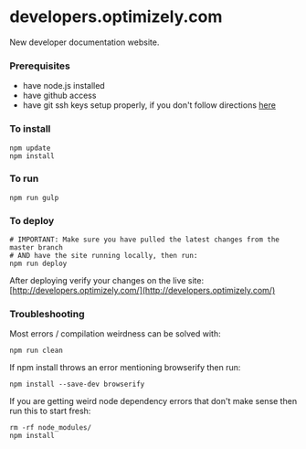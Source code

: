 # developers.optimizely.com
New developer documentation website.

### Prerequisites
- have node.js installed
- have github access
- have git ssh keys setup properly, if you don't follow directions [here](https://help.github.com/articles/generating-ssh-keys/)

### To install
```
npm update
npm install
```

### To run
```
npm run gulp
```

### To deploy
```
# IMPORTANT: Make sure you have pulled the latest changes from the master branch
# AND have the site running locally, then run:
npm run deploy
```
After deploying verify your changes on the live site:
[http://developers.optimizely.com/](http://developers.optimizely.com/)

### Troubleshooting

Most errors / compilation weirdness can be solved with:
```
npm run clean
```

If npm install throws an error mentioning browserify then run:
```
npm install --save-dev browserify
```

If you are getting weird node dependency errors that don't make sense then run this to start fresh:
```
rm -rf node_modules/
npm install
```
